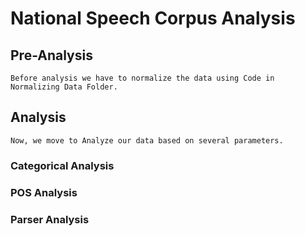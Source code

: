 # National Speech Corpus Analysis

## Pre-Analysis
    Before analysis we have to normalize the data using Code in Normalizing Data Folder.
## Analysis 
    Now, we move to Analyze our data based on several parameters.
### Categorical Analysis 
### POS Analysis
### Parser Analysis
